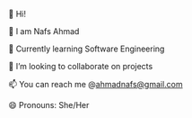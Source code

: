 👋 Hi!

👩 I am Nafs Ahmad

🌱 Currently learning Software Engineering 

👯 I’m looking to collaborate on projects

📫 You can reach me @ahmadnafs@gmail.com

😄 Pronouns: She/Her
